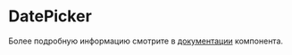 # DatePicker

Более подробную информацию смотрите в <a href="https://lego.yandex-team.ru/lego-components/components/date-picker/examples" target="_blank">документации</a> компонента.
